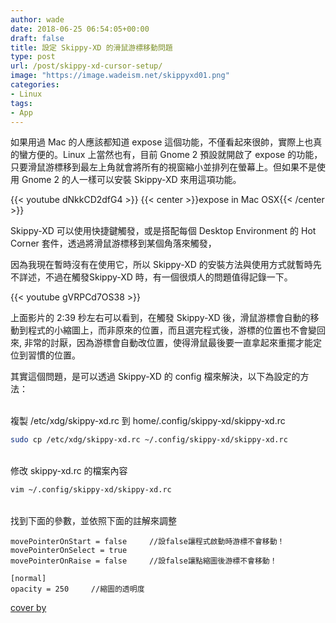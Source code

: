 ```yaml
---
author: wade
date: 2018-06-25 06:54:05+00:00
draft: false
title: 設定 Skippy-XD 的滑鼠游標移動問題
type: post
url: /post/skippy-xd-cursor-setup/
image: "https://image.wadeism.net/skippyxd01.png"
categories:
- Linux
tags:
- App
---
```


如果用過 Mac 的人應該都知道 expose 這個功能，不僅看起來很帥，實際上也真的蠻方便的。Linux 上當然也有，目前 Gnome 2 預設就開啟了 expose 的功能，只要滑鼠游標移到最左上角就會將所有的視窗縮小並排列在螢幕上。但如果不是使用 Gnome 2 的人一樣可以安裝 Skippy-XD 來用這項功能。

{{< youtube dNkkCD2dfG4 >}}
{{< center >}}expose in Mac OSX{{< /center >}}

Skippy-XD 可以使用快捷鍵觸發，或是搭配每個 Desktop Environment 的 Hot Corner 套件，透過將滑鼠游標移到某個角落來觸發，

因為我現在暫時沒有在使用它，所以 Skippy-XD 的安裝方法與使用方式就暫時先不詳述，不過在觸發Skippy-XD 時，有一個很煩人的問題值得記錄一下。

{{< youtube gVRPCd7OS38 >}}

上面影片的 2:39 秒左右可以看到，在觸發 Skippy-XD 後，滑鼠游標會自動的移動到程式的小縮圖上，而非原來的位置，而且選完程式後，游標的位置也不會變回來, 非常的討厭，因為游標會自動改位置，使得滑鼠最後要一直拿起來重擺才能定位到習慣的位置。

其實這個問題，是可以透過 Skippy-XD 的 config 檔來解決，以下為設定的方法：

\
複製 /etc/xdg/skippy-xd.rc 到 home/.config/skippy-xd/skippy-xd.rc
    
```bash
sudo cp /etc/xdg/skippy-xd.rc ~/.config/skippy-xd/skippy-xd.rc
```

\
修改 skippy-xd.rc 的檔案內容
    
```bash
vim ~/.config/skippy-xd/skippy-xd.rc
```

\
找到下面的參數，並依照下面的註解來調整
    
```vim
movePointerOnStart = false     //設false讓程式啟動時游標不會移動！
movePointerOnSelect = true
movePointerOnRaise = false     //設false讓點縮圖後游標不會移動！

[normal]
opacity = 250     //縮圖的透明度
```

[cover by](http://linuxg.net/how-to-install-skippy-xd-0-5-1-on-ubuntu-14-04-ubuntu-12-04-and-derivative-systems-all-using-either-lxde-or-xfce/)
